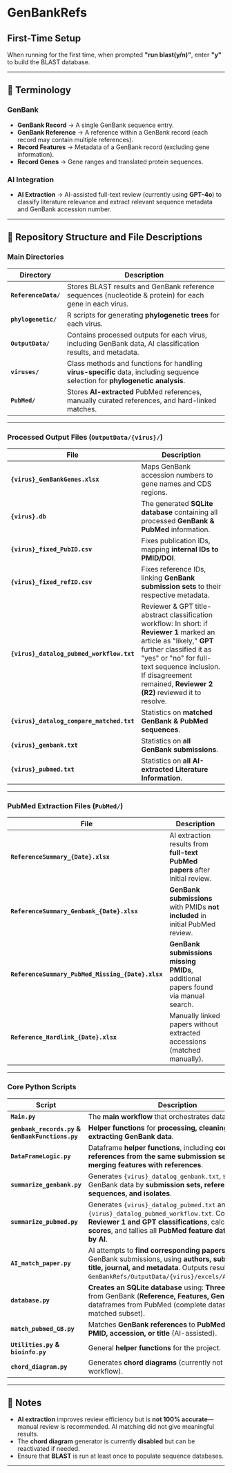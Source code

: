 # **GenBankRefs**

## **First-Time Setup**
When running for the first time, when prompted **"run blast(y/n)"**, enter **"y"** to build the BLAST database.

---

## **📖 Terminology**
### **GenBank**
- **GenBank Record** → A single GenBank sequence entry.
- **GenBank Reference** → A reference within a GenBank record (each record may contain multiple references).
- **Record Features** → Metadata of a GenBank record (excluding gene information).
- **Record Genes** → Gene ranges and translated protein sequences.

### **AI Integration**
- **AI Extraction** → AI-assisted full-text review (currently using **GPT-4o**) to classify literature relevance and extract relevant sequence metadata and GenBank accession number.

---

## **📂 Repository Structure and File Descriptions**

### **Main Directories**
| Directory | Description |
|-----------|------------|
| **`ReferenceData/`** | Stores BLAST results and GenBank reference sequences (nucleotide & protein) for each gene in each virus. |
| **`phylogenetic/`** | R scripts for generating **phylogenetic trees** for each virus. |
| **`OutputData/`** | Contains processed outputs for each virus, including GenBank data, AI classification results, and metadata. |
| **`viruses/`** | Class methods and functions for handling **virus-specific** data, including sequence selection for **phylogenetic analysis**. |
| **`PubMed/`** | Stores **AI-extracted** PubMed references, manually curated references, and hard-linked matches. |

---

### **Processed Output Files (`OutputData/{virus}/`)**
| File | Description |
|------|------------|
| **`{virus}_GenBankGenes.xlsx`** | Maps GenBank accession numbers to gene names and CDS regions. |
| **`{virus}.db`** | The generated **SQLite database** containing all processed **GenBank & PubMed** information. |
| **`{virus}_fixed_PubID.csv`** | Fixes publication IDs, mapping **internal IDs to PMID/DOI**. |
| **`{virus}_fixed_refID.csv`** | Fixes reference IDs, linking **GenBank submission sets** to their respective metadata. |
| **`{virus}_datalog_pubmed_workflow.txt`** | Reviewer & GPT title-abstract classification workflow: In short: if **Reviewer 1** marked an article as "likely," **GPT** further classified it as "yes" or "no" for full-text sequence inclusion. If disagreement remained, **Reviewer 2 (R2)** reviewed it to resolve. |
| **`{virus}_datalog_compare_matched.txt`** | Statistics on **matched GenBank & PubMed sequences**. |
| **`{virus}_genbank.txt`** | Statistics on **all GenBank submissions**. |
| **`{virus}_pubmed.txt`** | Statistics on **all AI-extracted Literature Information**. |

---

### **PubMed Extraction Files (`PubMed/`)**
| File | Description |
|------|------------|
| **`ReferenceSummary_{Date}.xlsx`** | AI extraction results from **full-text PubMed papers** after initial review. |
| **`ReferenceSummary_Genbank_{Date}.xlsx`** | **GenBank submissions** with PMIDs **not included** in initial PubMed review. |
| **`ReferenceSummary_PubMed_Missing_{Date}.xlsx`** | **GenBank submissions missing PMIDs**, additional papers found via manual search. |
| **`Reference_Hardlink_{Date}.xlsx`** | Manually linked papers without extracted accessions (matched manually). |

---

### **Core Python Scripts**
| Script | Description |
|--------|------------|
| **`Main.py`** | The **main workflow** that orchestrates data processing. |
| **`genbank_records.py` & `GenBankFunctions.py`** | **Helper functions** for **processing, cleaning, and extracting GenBank data**. |
| **`DataFrameLogic.py`** | Dataframe **helper functions**, including **combining references from the same submission set** and **merging features with references**. |
| **`summarize_genbank.py`** | Generates `{virus}_datalog_genbank.txt`, summarizing GenBank data by **submission sets, references, sequences, and isolates**. |
| **`summarize_pubmed.py`** | Generates `{virus}_datalog_pubmed.txt` and `{virus}_datalog_pubmed_workflow.txt`. Compares **Reviewer 1 and GPT classifications**, calculates **R1 scores**, and tallies all **PubMed feature data extracted by AI**. |
| **`AI_match_paper.py`** | AI attempts to **find corresponding papers** for GenBank submissions, using **authors, submission title, journal, and metadata**. Outputs results to `GenBankRefs/OutputData/{virus}/excels/AI_cache.csv`. |
| **`database.py`** | **Creates an SQLite database** using: **Three** dataframes from GenBank (**Reference, Features, Gene**) and **Two** dataframes from PubMed (complete dataset & matched subset). |
| **`match_pubmed_GB.py`** | Matches **GenBank references** to **PubMed records** via **PMID, accession, or title** (AI-assisted). |
| **`Utilities.py` & `bioinfo.py`** | General **helper functions** for the project. |
| **`chord_diagram.py`** | Generates **chord diagrams** (currently not included in workflow). |

---

## **📌 Notes**
- **AI extraction** improves review efficiency but is **not 100% accurate**—manual review is recommended. AI matching did not give meaningful results.
- The **chord diagram** generator is currently **disabled** but can be reactivated if needed.
- Ensure that **BLAST** is run at least once to populate sequence databases.

---
